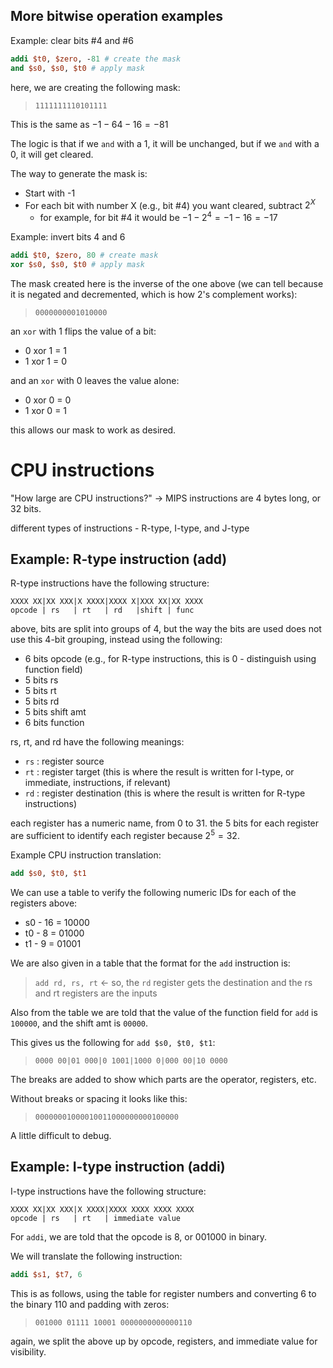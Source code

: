 ## More bitwise operation examples

Example: clear bits #4 and #6

```mips
addi $t0, $zero, -81 # create the mask
and $s0, $s0, $t0 # apply mask
```

here, we are creating the following mask:

> `1111111110101111`

This is the same as $-1-64-16 = -81$

The logic is that if we `and` with a 1, it will be unchanged, but if we `and` with a 0, it will get cleared.

The way to generate the mask is:

- Start with -1
- For each bit with number X (e.g., bit #4) you want cleared, subtract $2^X$
  - for example, for bit #4 it would be $-1-2^4 = -1-16 = -17$

Example: invert bits 4 and 6

```mips
addi $t0, $zero, 80 # create mask
xor $s0, $s0, $t0 # apply mask
```

The mask created here is the inverse of the one above (we can tell because it is negated and decremented, which is how 2's complement works):

> `0000000001010000`

an `xor` with 1 flips the value of a bit:

- 0 xor 1 = 1
- 1 xor 1 = 0

and an `xor` with 0 leaves the value alone:

- 0 xor 0 = 0
- 1 xor 0 = 1

this allows our mask to work as desired.

# CPU instructions

"How large are CPU instructions?" -> MIPS instructions are 4 bytes long, or 32 bits.

different types of instructions - R-type, I-type, and J-type

## Example: R-type instruction (add)

R-type instructions have the following structure:

```plaintext
XXXX XX|XX XXX|X XXXX|XXXX X|XXX XX|XX XXXX
opcode | rs   | rt   | rd   |shift | func
```

above, bits are split into groups of 4, but the way the bits are used does not use this 4-bit grouping, instead using the following:

- 6 bits opcode (e.g., for R-type instructions, this is 0 - distinguish using function field)
- 5 bits rs
- 5 bits rt
- 5 bits rd
- 5 bits shift amt
- 6 bits function

rs, rt, and rd have the following meanings:

- `rs` : register source
- `rt` : register target (this is where the result is written for I-type, or immediate, instructions, if relevant)
- `rd` : register destination (this is where the result is written for R-type instructions)

each register has a numeric name, from 0 to 31. the 5 bits for each register are sufficient to identify each register because $2^5 = 32$.

Example CPU instruction translation: 

```mips
add $s0, $t0, $t1
```

We can use a table to verify the following numeric IDs for each of the registers above:

- s0 - 16 = 10000
- t0 - 8 = 01000
- t1 - 9 = 01001

We are also given in a table that the format for the `add` instruction is:

> `add rd, rs, rt` <- so, the `rd` register gets the destination and the rs and rt registers are the inputs

Also from the table we are told that the value of the function field for `add` is `100000`, and the shift amt is `00000`.

This gives us the following for `add $s0, $t0, $t1`:

> `0000 00|01 000|0 1001|1000 0|000 00|10 0000`

The breaks are added to show which parts are the operator, registers, etc.

Without breaks or spacing it looks like this:

> `00000001000010011000000000100000`

A little difficult to debug.

## Example: I-type instruction (addi)

I-type instructions have the following structure:

```plaintext
XXXX XX|XX XXX|X XXXX|XXXX XXXX XXXX XXXX
opcode | rs   | rt   | immediate value
```

For `addi`, we are told that the opcode is 8, or 001000 in binary.

We will translate the following instruction:

```mips
addi $s1, $t7, 6
```

This is as follows, using the table for register numbers and converting 6 to the binary 110 and padding with zeros:

> `001000 01111 10001 0000000000000110`

again, we split the above up by opcode, registers, and immediate value for visibility.